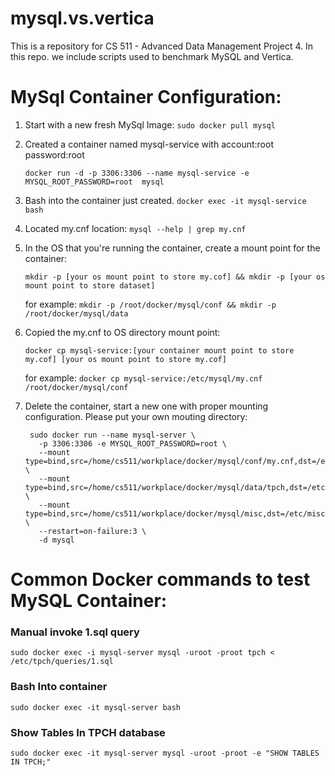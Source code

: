 # mysql.vs.vertica
This is a repository for CS 511 - Advanced Data Management Project 4. In this repo. we include scripts used to benchmark MySQL and Vertica.

# MySql Container Configuration:
1. Start with a new fresh MySql Image: `sudo docker pull mysql`
2. Created a container named mysql-service with account:root password:root

   `docker run -d -p 3306:3306 --name mysql-service -e MYSQL_ROOT_PASSWORD=root  mysql`
4. Bash into the container just created. `docker exec -it mysql-service bash`
5. Located my.cnf location: `mysql --help | grep my.cnf`
6. In the OS that you're running the container, create a mount point for the container:
   
   `mkdir -p [your os mount point to store my.cof] && mkdir -p [your os mount point to store dataset]`

   for example: `mkdir -p /root/docker/mysql/conf && mkdir -p /root/docker/mysql/data`
7. Copied the my.cnf to OS directory mount point:

   `docker cp mysql-service:[your container mount point to store my.cof] [your os mount point to store my.cof]`

   for example: `docker cp mysql-service:/etc/mysql/my.cnf /root/docker/mysql/conf`
9. Delete the container, start a new one with proper mounting configuration. Please put your own mouting directory:

        sudo docker run --name mysql-server \
          -p 3306:3306 -e MYSQL_ROOT_PASSWORD=root \
          --mount type=bind,src=/home/cs511/workplace/docker/mysql/conf/my.cnf,dst=/etc/mysql/my.cnf \ 
          --mount type=bind,src=/home/cs511/workplace/docker/mysql/data/tpch,dst=/etc/tpch \
          --mount type=bind,src=/home/cs511/workplace/docker/mysql/misc,dst=/etc/misc \
          --restart=on-failure:3 \
          -d mysql
# Common Docker commands to test MySQL Container:
  ### Manual invoke 1.sql query
  `sudo docker exec -i mysql-server mysql -uroot -proot tpch < /etc/tpch/queries/1.sql`

  ### Bash Into container
  `sudo docker exec -it mysql-server bash`

  ### Show Tables In TPCH database
  `sudo docker exec -it mysql-server mysql -uroot -proot -e "SHOW TABLES IN TPCH;"`
   

